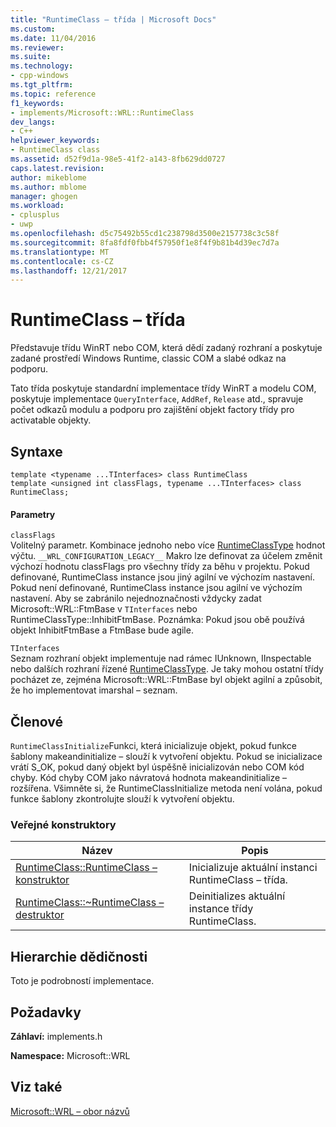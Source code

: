 ```yaml
---
title: "RuntimeClass – třída | Microsoft Docs"
ms.custom: 
ms.date: 11/04/2016
ms.reviewer: 
ms.suite: 
ms.technology:
- cpp-windows
ms.tgt_pltfrm: 
ms.topic: reference
f1_keywords:
- implements/Microsoft::WRL::RuntimeClass
dev_langs:
- C++
helpviewer_keywords:
- RuntimeClass class
ms.assetid: d52f9d1a-98e5-41f2-a143-8fb629dd0727
caps.latest.revision: 
author: mikeblome
ms.author: mblome
manager: ghogen
ms.workload:
- cplusplus
- uwp
ms.openlocfilehash: d5c75492b55cd1c238798d3500e2157738c3c58f
ms.sourcegitcommit: 8fa8fdf0fbb4f57950f1e8f4f9b81b4d39ec7d7a
ms.translationtype: MT
ms.contentlocale: cs-CZ
ms.lasthandoff: 12/21/2017
---
```

# <a name="runtimeclass-class"></a>RuntimeClass – třída
Představuje třídu WinRT nebo COM, která dědí zadaný rozhraní a poskytuje zadané prostředí Windows Runtime, classic COM a slabé odkaz na podporu.  
  
Tato třída poskytuje standardní implementace třídy WinRT a modelu COM, poskytuje implementace `QueryInterface`, `AddRef`, `Release` atd., spravuje počet odkazů modulu a podporu pro zajištění objekt factory třídy pro activatable objekty.
  
## <a name="syntax"></a>Syntaxe  
  
```
template <typename ...TInterfaces> class RuntimeClass
template <unsigned int classFlags, typename ...TInterfaces> class RuntimeClass;
```
  
#### <a name="parameters"></a>Parametry  
 `classFlags`  
Volitelný parametr. Kombinace jednoho nebo více [RuntimeClassType](../windows/runtimeclasstype-enumeration.md) hodnot výčtu. `__WRL_CONFIGURATION_LEGACY__` Makro lze definovat za účelem změnit výchozí hodnotu classFlags pro všechny třídy za běhu v projektu. Pokud definované, RuntimeClass instance jsou jiný agilní ve výchozím nastavení. Pokud není definované, RuntimeClass instance jsou agilní ve výchozím nastavení. Aby se zabránilo nejednoznačnosti vždycky zadat Microsoft::WRL::FtmBase v `TInterfaces` nebo RuntimeClassType::InhibitFtmBase. Poznámka: Pokud jsou obě používá objekt InhibitFtmBase a FtmBase bude agile.
 
 `TInterfaces`  
Seznam rozhraní objekt implementuje nad rámec IUnknown, IInspectable nebo dalších rozhraní řízené [RuntimeClassType](../windows/runtimeclasstype-enumeration.md). Je taky mohou ostatní třídy pocházet ze, zejména Microsoft::WRL::FtmBase byl objekt agilní a způsobit, že ho implementovat imarshal – seznam.
  
## <a name="members"></a>Členové  
`RuntimeClassInitialize`Funkci, která inicializuje objekt, pokud funkce šablony makeandinitialize – slouží k vytvoření objektu. Pokud se inicializace vrátí S_OK, pokud daný objekt byl úspěšně inicializován nebo COM kód chyby. Kód chyby COM jako návratová hodnota makeandinitialize – rozšířena. Všimněte si, že RuntimeClassInitialize metoda není volána, pokud funkce šablony zkontrolujte slouží k vytvoření objektu.

### <a name="public-constructors"></a>Veřejné konstruktory  
  
|Název|Popis|  
|----------|-----------------|  
|[RuntimeClass::RuntimeClass – konstruktor](../windows/runtimeclass-runtimeclass-constructor.md)|Inicializuje aktuální instanci RuntimeClass – třída.|  
|[RuntimeClass::~RuntimeClass – destruktor](../windows/runtimeclass-tilde-runtimeclass-destructor.md)|Deinitializes aktuální instance třídy RuntimeClass.|  
  
## <a name="inheritance-hierarchy"></a>Hierarchie dědičnosti  
Toto je podrobností implementace.
  
## <a name="requirements"></a>Požadavky  
**Záhlaví:** implements.h  
  
**Namespace:** Microsoft::WRL  
  
## <a name="see-also"></a>Viz také  
[Microsoft::WRL – obor názvů](../windows/microsoft-wrl-namespace.md)
